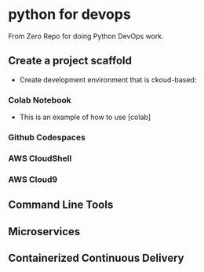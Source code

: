 # python for devops
 From Zero Repo for doing Python DevOps work.

## Create a project scaffold

* Create development environment that is ckoud-based: 
### Colab Notebook
* This is an example of how to use [colab]
### Github Codespaces 
### AWS CloudShell
### AWS Cloud9

## Command Line Tools

## Microservices

## Containerized Continuous Delivery
